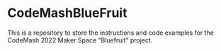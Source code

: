 # CodeMashBlueFruit


This is a repository to store the instructions and code examples for the CodeMash 2022 Maker Space "Bluefruit" project.

